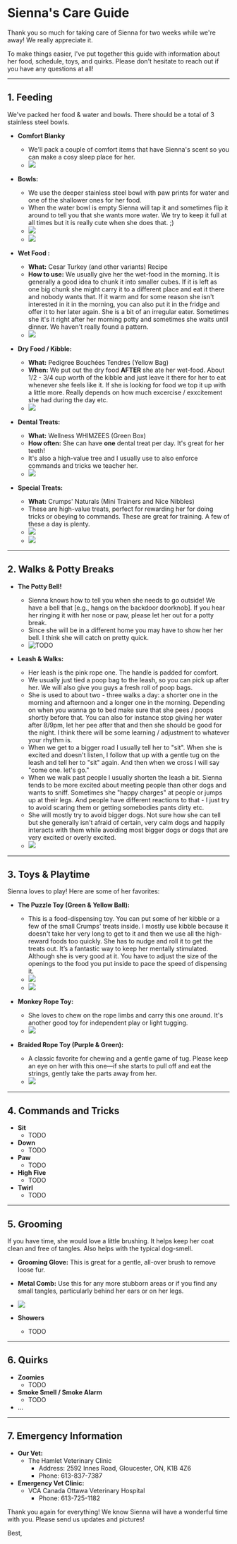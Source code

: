 # Sienna's Care Guide

Thank you so much for taking care of Sienna for two weeks while we're away! We really appreciate it.

To make things easier, I've put together this guide with information about her food, schedule, toys, and quirks. Please don't hesitate to reach out if you have any questions at all!

---

## 1. Feeding

We've packed her food & water and bowls. There should be a total of 3 stainless steel bowls.

* **Comfort Blanky**
    * We'll pack a couple of comfort items that have Sienna's scent so you can make a cosy sleep place for her.
    * ![](photos/sienna_14.jpg)

* **Bowls:**
    * We use the deeper stainless steel bowl with paw prints for water and one of the shallower ones for her food.
    * When the water bowl is empty Sienna will tap it and sometimes flip it around to tell you that she wants more water. We try to keep it full at all times but it is really cute when she does that. ;)
    * ![](photos/sienna_1.jpg)
    * ![](photos/sienna_2.jpg)

* **Wet Food :**
    * **What:** Cesar Turkey (and other variants) Recipe
    * **How to use:** We usually give her the wet-food in the morning. It is generally a good idea to chunk it into smaller cubes. If it is left as one big chunk she might carry it to a different place and eat it there and nobody wants that. If it warm and for some reason she isn't interested in it in the morning, you can also put it in the fridge and offer it to her later again. She is a bit of an irregular eater. Sometimes she it's it right after her morning potty and sometimes she waits until dinner. We haven't really found a pattern.
    * ![](photos/sienna_4.jpg)

* **Dry Food / Kibble:**
    * **What:** Pedigree Bouchées Tendres (Yellow Bag)
    * **When:** We put out the dry food **AFTER** she ate her wet-food. About 1/2 - 3/4 cup worth of the kibble and just leave it there for her to eat whenever she feels like it. If she is looking for food we top it up with a little more. Really depends on how much excercise / exxcitement she had during the day etc.
    * ![](photos/sienna_3.jpg)


* **Dental Treats:**
    * **What:** Wellness WHIMZEES (Green Box)
    * **How often:** She can have **one** dental treat per day. It's great for her teeth!
    * It's also a high-value tree and I usually use to also enforce commands and tricks we teacher her. 
    * ![](photos/sienna_6.jpg)

* **Special Treats:**
    * **What:** Crumps' Naturals (Mini Trainers and Nice Nibbles)
    * These are high-value treats, perfect for rewarding her for doing tricks or obeying to commands. These are great for training. A few of these a day is plenty.
    * ![](photos/sienna_10.jpg)
    * ![](photos/sienna_11.jpg)

---

## 2. Walks & Potty Breaks

* **The Potty Bell!**
    * Sienna knows how to tell you when she needs to go outside! We have a bell that [e.g., hangs on the backdoor doorknob]. If you hear her ringing it with her nose or paw, please let her out for a potty break.
    * Since she will be in a different home you may have to show her her bell. I think she will catch on pretty quick.
    * ![TODO](photos/todo.png)

* **Leash & Walks:**
    * Her leash is the pink rope one. The handle is padded for comfort.
    * We usually just tied a poop bag to the leash, so you can pick up after her. We will also give you guys a fresh roll of poop bags.    
    * She is used to about two - three walks a day: a shorter one in the morning and afternoon and a longer one in the morning. Depending on when you wanna go to bed make sure that she pees / poops shortly before that. You can also for instance stop giving her water after 8/9pm, let her pee after that and then she should be good for the night. I think there will be some learning / adjustment to whatever your rhythm is.
    * When we get to a bigger road I usually tell her to "sit". When she is excited and doesn't listen, I follow that up with a gentle tug on the leash and tell her to "sit" again. And then when we cross I will say "come one. let's go."
    * When we walk past people I usually shorten the leash a bit. Sienna tends to be more excited about meeting people than other dogs and wants to sniff. Sometimes she "happy charges" at people or jumps up at their legs. And people have different reactions to that - I just try to avoid scaring them or getting somebodies pants dirty etc.
    * She will mostly try to avoid bigger dogs. Not sure how she can tell but she generally isn't afraid of certain, very calm dogs and happily interacts with them while avoiding most bigger dogs or dogs that are very excited or overly excited.
    * ![](photos/sienna_7.jpg)

---

## 3. Toys & Playtime

Sienna loves to play! Here are some of her favorites:

* **The Puzzle Toy (Green & Yellow Ball):**
    * This is a food-dispensing toy. You can put some of her kibble or a few of the small Crumps' treats inside. I mostly use kibble because it doesn't take her very long to get to it and then we use all the high-reward foods too quickly. She has to nudge and roll it to get the treats out. It’s a fantastic way to keep her mentally stimulated. Although she is very good at it. You have to adjust the size of the openings to the food you put inside to pace the speed of dispensing it.
    * ![](photos/sienna_8.jpg)
    * ![](photos/sienna_9.jpg)

* **Monkey Rope Toy:**
  * She loves to chew on the rope limbs and carry this one around. It's another good toy for independent play or light tugging.
  * ![](photos/sienna_13.jpg)

* **Braided Rope Toy (Purple & Green):**
    * A classic favorite for chewing and a gentle game of tug. Please keep an eye on her with this one—if she starts to pull off and eat the strings, gently take the parts away from her.
    * ![](photos/sienna_12.jpg)

---

## 4. Commands and Tricks

* **Sit**
  * TODO
* **Down**
  * TODO
* **Paw**
  * TODO
* **High Five**
  * TODO 
* **Twirl**
  * TODO


---

## 5. Grooming

If you have time, she would love a little brushing. It helps keep her coat clean and free of tangles. Also helps with the typical dog-smell.

* **Grooming Glove:** This is great for a gentle, all-over brush to remove loose fur.
* **Metal Comb:** Use this for any more stubborn areas or if you find any small tangles, particularly behind her ears or on her legs.
* ![](photos/sienna_5.jpg)

* **Showers**
  * TODO

---

## 6. Quirks

* **Zoomies**
  * TODO
* **Smoke Smell / Smoke Alarm**
  * TODO
* ...

---

## 7. Emergency Information

* **Our Vet:**
  * The Hamlet Veterinary Clinic
    * Address: 2592 Innes Road, Gloucester, ON, K1B 4Z6
    * Phone: 613-837-7387
* **Emergency Vet Clinic:**
  * VCA Canada Ottawa Veterinary Hospital
    * Phone: 613-725-1182

Thank you again for everything! We know Sienna will have a wonderful time with you. Please send us updates and pictures!

Best,

